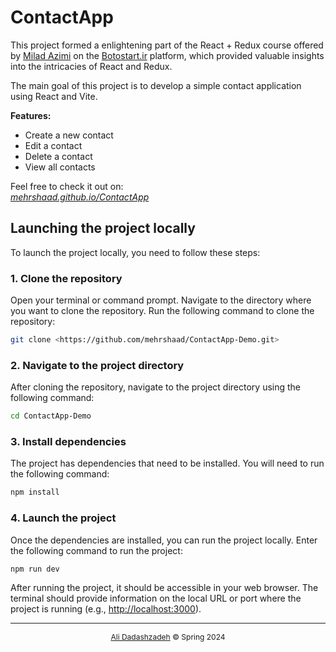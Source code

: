 # ContactApp

This project formed a enlightening part of the React + Redux course offered by [Milad Azimi](https://github.com/milad-azami) on the [Botostart.ir](https://botostart.ir/) platform, which provided valuable insights into the intricacies of React and Redux.

The main goal of this project is to develop a simple contact application using React and Vite.

**Features:**

- Create a new contact
- Edit a contact
- Delete a contact
- View all contacts

Feel free to check it out on:\
*[mehrshaad.github.io/ContactApp](https://mehrshaad.github.io/jetReport/)*

## Launching the project locally

To launch the project locally, you need to follow these steps:

### 1. Clone the repository

Open your terminal or command prompt.
Navigate to the directory where you want to clone the repository.
Run the following command to clone the repository:

```bash
git clone <https://github.com/mehrshaad/ContactApp-Demo.git>
```

### 2. Navigate to the project directory

After cloning the repository, navigate to the project directory using the following command:

```bash
cd ContactApp-Demo
```

### 3. Install dependencies

The project has dependencies that need to be installed. You will need to run the following command:

```bash
npm install
```

### 4. Launch the project

Once the dependencies are installed, you can run the project locally. Enter the following command to run the project:

```bash
npm run dev
```

After running the project, it should be accessible in your web browser. The terminal should provide information on the local URL or port where the project is running (e.g., <http://localhost:3000>).

<hr/>

<center style='font-size: 12px'>

[Ali Dadashzadeh](https://github.com/mehrshaad) &copy; Spring 2024

<center/>